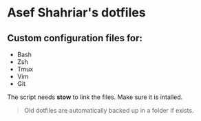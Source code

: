 # Asef Shahriar's dotfiles

## Custom configuration files for: 

- Bash
- Zsh
- Tmux
- Vim
- Git

The script needs **stow** to link the files. Make sure it is intalled.

> Old dotfiles are automatically backed up in a folder if exists.
